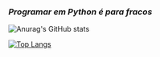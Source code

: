 ### *Programar em Python é para fracos*

<!--
**gutamen/gutamen** is a ✨ _special_ ✨ repository because its `README.md` (this file) appears on your GitHub profile.

Here are some ideas to get you started:

- 🔭 I’m currently working on ...
- 🌱 I’m currently learning ...
- 👯 I’m looking to collaborate on ...
- 🤔 I’m looking for help with ...
- 💬 Ask me about ...
- 📫 How to reach me: ...
- 😄 Pronouns: ...
- ⚡ Fun fact: ...
-->

![Anurag's GitHub stats](https://github-readme-stats.vercel.app/api?username=gutamen&show_icons=true&theme=highcontrast&count_private=true)

[![Top Langs](https://github-readme-stats.vercel.app/api/top-langs/?username=gutamen&hide_progress=true&count_private=true&theme=highcontrast)](https://github.com/anuraghazra/github-readme-stats)
